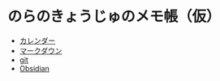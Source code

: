 # のらのきょうじゅのメモ帳（仮）
- [カレンダー](public/notes/calendar/calendar.md)
- [マークダウン](public/notes/markdown.md)
- [git](public/notes/git.md)
- [Obsidian](public/notes/obsidian.md)